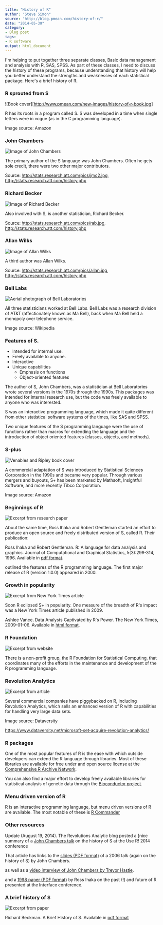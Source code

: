 ```yaml
---
title: "History of R"
author: "Steve Simon"
source: "http://blog.pmean.com/history-of-r/"
date: "2014-05-30"
category:
- Blog post
tags:
- R software
output: html_document
---
```


I'm helping to put together three separate classes, Basic data management and analysis with R, SAS, SPSS. As part of these classes, I need to discuss the history of these programs, because understanding that history will help you better understand the strengths and weaknesses of each statistical package. Here's a brief history of R.

<!---More--->

### R sprouted from S

![Book cover][http://www.pmean.com/new-images/history-of-r-book.jpg]

<div class="notes">

R has its roots in a program called S. S was developed in a time when single letters were in vogue (as in the C programming language).

Image source: Amazon

</div>

### John Chambers

![Image of John Chambers](http://www.pmean.com/new-image/14/history-of-r-chambers-pic.jpg)

<div class="notes">

The primary author of the S language was John Chambers. Often he gets sole credit, there were two other major contributors.

Source: http://stats.research.att.com/pics/jmc2.jpg, http://stats.research.att.com/history.php

</div>

### Richard Becker

![Image of Richard Becker](http://www.pmean.com/new-images/14/history-of-r-becker-pic.jpg)

<div class="notes">

Also involved with S, is another statistician, Richard Becker.

Source: http://stats.research.att.com/pics/rab.jpg, http://stats.research.att.com/history.php

</div>

### Allan Wilks

![Image of Allan Wilks](http://www.pmean.com/new-images/14/history-of-r-wilks-pic.jpg)

<div class="notes">

A third author was Allan Wilks.

Source: http://stats.research.att.com/pics/allan.jpg, http://stats.research.att.com/history.php

</div>

### Bell Labs

![Aerial photograph of Bell Laboratories](http://www.pmean.com/new-images/14/history-of-r-bell-labs.png)


<div class="notes">

All three statisticians worked at Bell Labs. Bell Labs was a research division of AT&T (affectionately known as Ma Bell), back when Ma Bell held a monopoly over telephone service.

Image source: Wikipedia

</div>

### Features of S.

+ Intended for internal use.
+ Freely available to anyone.
+ Interactive
+ Unique capabilities
  + Emphasis on functions
  + Object-oriented features

<div class="notes">

The author of S, John Chambers, was a statistician at Bell Laboratories wrote several versions in the 1970s through the 1990s. This packages was intended for internal research use, but the code was freely available to anyone who was interested.

S was an interactive programming language, which made it quite different from other statistical software systems of the times, like SAS and SPSS.

Two unique features of the S programming language were the use of functions rather than macros for extending the language and the introduction of object oriented features (classes, objects, and methods).

### S-plus

![Venables and Ripley book cover](http://www.pmean.com/new-images/14/history-of-r-book-cover-2001.jpg)

<div class="notes">

A commercial adaptation of S was introduced by Statistical Sciences Corporation in the 1990s and became very popular. Through various mergers and buyouts, S+ has been marketed by Mathsoft, Insightful Software, and more recently Tibco Corporation.

Image source: Amazon

</div>

### Beginnings of R

![Excerpt from research paper](http://www.pmean.com/new-images/history-of-r-ihaka-1996.png)

<div class="notes">

About the same time, Ross Ihaka and Robert Gentleman started an effort to produce an open source and freely distributed version of S, called R. Their publication:

Ross Ihaka and Robert Gentleman. R: A language for data analysis and graphics. Journal of Computational and Graphical Statistics, 5(3):299-314, 1996. Available in [pdf format][iha1].

[iha1]: https://www.stat.auckland.ac.nz/~ihaka/downloads/R-paper.pdf

outlined the features of the R programming language. The first major release of R (version 1.0.0) appeared in 2000.

</div>

### Growth in popularity

![Excerpt from New York Times article](http://www.pmean.com/new-images/14/history-of-r-nytimes-2009.png)

<div class="notes">

Soon R eclipsed S+ in popularity. One measure of the breadth of R's impact was a New York Times article published in 2009.

Ashlee Vance. Data Analysts Captivated by R's Power. The New York Times, 2009-01-06. Available in [html format][van1].

[van1]: http://www.nytimes.com/2009/01/07/technology/business-computing/07program.html

</div>

### R Foundation

![Excerpt from website](http://www.pmean.com/new-images/14/history-of-r-foundation-page.png)

<div class="notes">

There is a non-profit group, the R Foundation for Statistical Computing, that coordinates many of the efforts in the maintenance and development of the R programming language.

</div>

### Revolution Analytics

![Excerpt from article](http://www.pmean.com/new-images/14/history-of-r-revolution-analytics.png)

<div class="notes">

Several commercial companies have piggybacked on R, including Revolution Analytics, which sells an enhanced version of R with capabilities for handling very large data sets.

Image source: Dataversity

https://www.dataversity.net/microsoft-set-acquire-revolution-analytics/

</div>

### R packages

One of the most popular features of R is the ease with which outside developers can extend the R language through libraries. Most of these libraries are available for free under and open source license at the [Comprehensive R Archive Network][cra1].

[cra1]: http://cran.us.r-project.org/

You can also find a major effort to develop freely available libraries for statistical analysis of genetic data through the [Bioconductor project][bio1].

[bio1]: http://www.bioconductor.org/

### Menu driven version of R

R is an interactive programming language, but menu driven versions of R are available. The most notable of these is [R Commander][rco1]

[rco1]: http://socserv.mcmaster.ca/jfox/Misc/Rcmdr/

### Other resources

Update (August 19, 2014). The Revolutions Analytic blog posted a [nice summary of a [John Chambers talk][cha2] on the history of S at the Use R! 2014 conference

[cha2]: http://blog.revolutionanalytics.com/2014/07/reflections-on-john-chambers-userr-2014-keynote-address.html

That article has links to the [slides (PDF format)][cha3] of a 2006 talk (again on the history of S) by John Chambers.

[cha3]: http://www.r-project.org/user-2006/Slides/Chambers.pdf

as well as a [video interview of John Chambers by Trevor Hastie][has1].

[has1]: http://blog.revolutionanalytics.com/2014/01/john-chambers-recounts-the-history-of-s-and-r.html

and a [1998 paper (PDF format)][iha2] by Ross Ihaka on the past (!) and future of R presented at the Interface conference.

[iha2]: https://www.stat.auckland.ac.nz/~ihaka/downloads/Interface98.pdf

### A brief history of S

![Excerpt from paper](http://www.pmean.com/new-images/14/history-of-r-becker.png)

<div class="notes">

Richard Beckman. A Brief History of S. Available in [pdf format][bec1]

[bec1]: https://www.math.uwaterloo.ca/~rwoldfor/software/R-code/historyOfS.pdf

</div>
